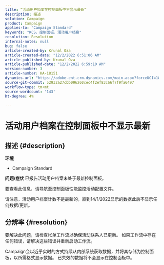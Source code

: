 ```yaml
---
title: “活动用户档案在控制面板中不显示最新”
description: 描述
solution: Campaign
product: Campaign
applies-to: "Campaign Standard"
keywords: "KCS，控制面板，活动用户档案"
resolution: Resolution
internal-notes: null
bug: false
article-created-by: Krunal Oza
article-created-date: "12/2/2022 6:51:06 AM"
article-published-by: Krunal Oza
article-published-date: "12/2/2022 6:59:10 AM"
version-number: 3
article-number: KA-18151
dynamics-url: "https://adobe-ent.crm.dynamics.com/main.aspx?forceUCI=1&pagetype=entityrecord&etn=knowledgearticle&id=fe498aaf-0d72-ed11-9561-6045bd006c82"
source-git-commit: 52932a27cbb096260cec4f2ef83c66f7f9fa6497
workflow-type: tm+mt
source-wordcount: '143'
ht-degree: 4%

---
```


# 活动用户档案在控制面板中不显示最新

## 描述 {#description}

<b>环境</b>
- Campaign Standard



<b>问题/症状</b>
已报告活动用户档案未处于最新控制面板。

要查看此信息，请导航至控制面板性能监控活动配置文件。

请注意，活动用户档案计数不是最新的，直到14/1/2022显示的数据此后不显示任何数据/更新。


## 分辨率 {#resolution}


要解决此问题，请检查帐单工作流以确保活动联系人已更新。 如果工作流中存在任何错误，请解决这些错误并重新启动工作流。

Campaign会以近乎实时的方式持续从内部系统获取数据，并将其存储为控制面板，以所需格式显示数据。 已失效的数据将不会显示在控制面板中。




